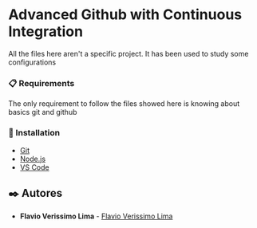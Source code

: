 # Advanced Github with Continuous Integration

All the files here aren't a specific project. It has been used to study some configurations

### 📋 Requirements

The only requirement to follow the files showed here is knowing about basics git and github

### 🔧 Installation

- [Git](https://git-scm.com/downloads) 
- [Node.js](https://nodejs.org/en/download)
- [VS Code](https://code.visualstudio.com/download)

## ✒️ Autores

- **Flavio Verissimo Lima** - [Flavio Verissimo Lima](https://github.com/flavioverissimo)
